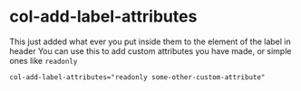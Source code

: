 # col-add-label-attributes

This just added what ever you put inside them to the element of the label in header You can use this to add custom attributes you have made, or simple ones like `readonly`

```text
col-add-label-attributes="readonly some-other-custom-attribute"
```


